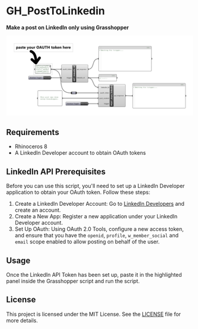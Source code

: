 # GH_PostToLinkedin
**Make a post on LinkedIn only using Grasshopper**

![](assets/script.png)

## Requirements ##
  - Rhinoceros 8
  - A LinkedIn Developer account to obtain OAuth tokens

## LinkedIn API Prerequisites ##
Before you can use this script, you'll need to set up a LinkedIn Developer application to obtain your OAuth token. Follow these steps:
  1. Create a LinkedIn Developer Account: Go to [LinkedIn Developers](https://www.linkedin.com/developers/) and create an account.
  2. Create a New App: Register a new application under your LinkedIn Developer account.
  3. Set Up OAuth: Using OAuth 2.0 Tools, configure a new access token, and ensure that you have the `openid`, `profile`, `w_member_social` and `email` scope enabled to allow posting on behalf of the user.

## Usage ##
Once the LinkedIn API Token has been set up, paste it in the highlighted panel inside the Grasshopper script and run the script.

## License ##
This project is licensed under the MIT License. See the [LICENSE](LICENSE) file for more details.
